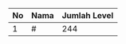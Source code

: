 | No | Nama            | Jumlah Level |
|----|-----------------|--------------|
| 1  | #    |    244        |
